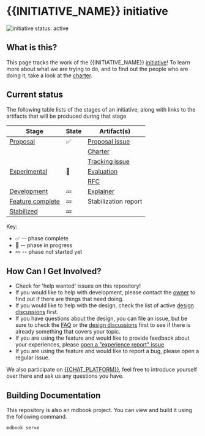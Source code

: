 # {{INITIATIVE_NAME}} initiative
<!--

 This is the template for creating an initiative in rust-lang. Be sure to go
 through all sections marked with `**FIX ME**`, and make sure that the text is
 correct, and feel free to replace/remove any part that's not relevant to
 your group.

 Steps to customize:

 * Edit CHARTER.md
 * Replace placeholder text (see below)
 * Remove references to "expermental" and "evaluation" unless you need them

  All of the text across all of the initial files uses the same group of
 variables to allow for easy search and replace. They are listed below.

 Example sed command: `sed -i '' 's/{{INITIATIVE_NAME}}/Inline ASM/g' ./**/*.md`
 *Note* the `-i ''` is important as it is required on some platforms e.g. macOS

 * {{INITIATIVE_NAME}} -> The display name of your group e.g. "Inline ASM".
 * {{INITIATIVE_SLUG}} -> The url slug name of your group used for
   `rust-lang/team` and repo name. e.g. "pg-inline-asm".
 * {{CHAT_PLATFORM}} -> The name of your chat app e.g. "Zulip".
 * {{CHAT_LINK}} -> The hyperlink to your discussions on the chat app
   e.g. "https://rust-lang.zulipchat.com/#narrow/stream/216763-project-inline-asm".
-->

![initiative status: active](https://img.shields.io/badge/status-active-brightgreen.svg)

## What is this?

This page tracks the work of the {{INITIATIVE_NAME}} [initiative]! To learn more about what we are trying to do, and to find out the people who are doing it, take a look at the [charter].

[charter]: ./CHARTER.md
[initiative]: https://lang-team.rust-lang.org/initiatives.html

## Current status

The following table lists of the stages of an initiative, along with links to the artifacts that will be produced during that stage.

| Stage                                 | State | Artifact(s) |
| ------------------------------------- | ----- | ----------- |
| [Proposal]                            | ✅    | [Proposal issue](https://github.com/rust-lang/lang-team/) |
|                                       |       | [Charter](./CHARTER.md) |
|                                       |       | [Tracking issue](https://github.com/rust-lang/rust/) |
| [Experimental]                        | 🦀    | [Evaluation](./evaluation.md) |
|                                       |       | [RFC](./RFC.md) |
| [Development]                         | 💤    | [Explainer](./explainer.md) |
| [Feature complete]                    | 💤    | Stabilization report |
| [Stabilized]                          | 💤    | |

[Proposal]: https://lang-team.rust-lang.org/initiatives/process/stages/proposal.html
[Experimental]: https://lang-team.rust-lang.org/initiatives/process/stages/proposal.html
[Development]: https://lang-team.rust-lang.org/initiatives/process/stages/development.html
[Feature complete]: https://lang-team.rust-lang.org/initiatives/process/stages/feature-complete.html
[Stabilized]: https://lang-team.rust-lang.org/initiatives/process/stages/stabilized.html

Key:

* ✅ -- phase complete
* 🦀 -- phase in progress
* 💤 -- phase not started yet

## How Can I Get Involved?

* Check for 'help wanted' issues on this repository!
* If you would like to help with development, please contact the [owner](./charter.md#membership) to find out if there are things that need doing.
* If you would like to help with the design, check the list of active [design discussions](./design-discussions/README.md) first.
* If you have questions about the design, you can file an issue, but be sure to check the [FAQ](./FAQ.md) or the [design discussions](./design-discussions/README.md) first to see if there is already something that covers your topic.
* If you are using the feature and would like to provide feedback about your experiences, please [open a "experience report" issue][experience-report].
* If you are using the feature and would like to report a bug, please open a regular issue.

We also participate on [{{CHAT_PLATFORM}}][chat-link], feel free to introduce yourself over there and ask us any questions you have.

[open issues]: /issues
[experience-report]: https://github.com/rust-lang/{{INITIATIVE_SLUG}}/issues/new?labels=experience-report&template=experience-report.md
[chat-link]: {{CHAT_LINK}}
[team-toml]: https://github.com/rust-lang/team/blob/master/teams/initiative-{{INITIATIVE_SLUG}}.toml

## Building Documentation
This repository is also an mdbook project. You can view and build it using the
following command.

```
mdbook serve
```
